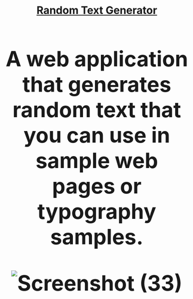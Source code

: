<h1 align='center'><a href="https://codepen.io/lokeshkavisth" target="blank">Random Text Generator<a/><h1/>
<p>A web application that generates random text that you can use in sample web pages or typography samples.<p/>

![Screenshot (33)](https://user-images.githubusercontent.com/104786100/213181016-515b6306-66cb-494a-b581-de10e53de91f.png)
